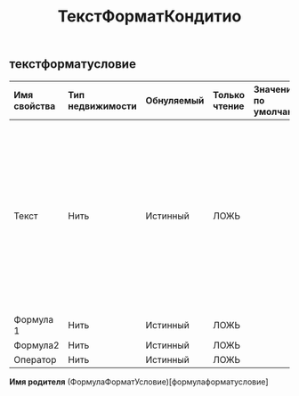 ﻿---
title: ТекстФорматКондитио
second_title: Aspose.Cells Cloud Documen
type: docs
url: /ru/specification/model/textformatcondition/
description: "Aspose.Cells Спецификация облачной модели: TextFormatCondition. Легко обрабатывайте Excel и другие документы электронных таблиц с помощью таких функций, как открытие, создание, редактирование, разделение, слияние, сравнение и преобразование."
weight: 50
---
## **текстформатусловие**

 

| Имя свойства| Тип недвижимости| Обнуляемый| Только чтение| Значение по умолчанию| Описание|
|:- |:- |:- |:- |:- |:- |
| Текст| Нить| Истинный| ЛОЖЬ|| Текстовое значение в правиле условного форматирования «текст содержит». Допустимо только для типов = containsText, notContainsText, BeginsWith и EndsWith. Значение по умолчанию — ноль.|
| Формула 1| Нить| Истинный| ЛОЖЬ|||
| Формула2| Нить| Истинный| ЛОЖЬ|||
| Оператор| Нить| Истинный| ЛОЖЬ|||

**Имя родителя** (ФормулаФорматУсловие)[формулаформатусловие]